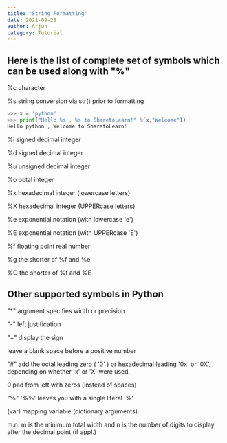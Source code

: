 ```yaml
---
title: "String Formatting"
date: 2021-09-28
author: Arjun
category: Tutorial
---
```


<h2>Here is the list of complete set of symbols which can be used along with "%"</h2>

%c	character

%s	string conversion via str() prior to formatting
```python
>>> x = 'python'
>>> print("Hello %s , %s to SharetoLearn!" %(x,"Welcome"))
Hello python , Welcome to SharetoLearn!
```

%i	signed decimal integer

%d	signed decimal integer

%u	unsigned decimal integer

%o	octal integer

%x	hexadecimal integer (lowercase letters)

%X	hexadecimal integer (UPPERcase letters)

%e	exponential notation (with lowercase 'e')

%E	exponential notation (with UPPERcase 'E')

%f	floating point real number

%g	the shorter of %f and %e

%G	the shorter of %f and %E


<h2>Other supported symbols in Python</h2>

"*"	argument specifies width or precision
	
"-"	 left justification

"+"	display the sign

<sp>	leave a blank space before a positive number
  
"#"	add the octal leading zero ( '0' ) or hexadecimal leading '0x' or '0X', depending on whether 'x' or 'X' were used.
  
0	pad from left with zeros (instead of spaces)
  
"%"	'%%' leaves you with a single literal '%'
  
(var)	mapping variable (dictionary arguments)
  
m.n.	m is the minimum total width and n is the number of digits to display after the decimal point (if appl.)
  
